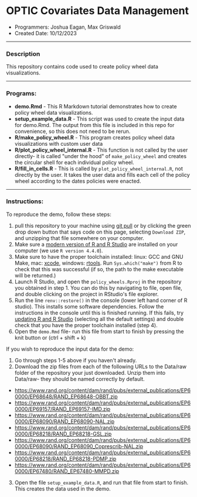 
# OPTIC Covariates Data Management

* Programmers: Joshua Eagan, Max Griswald
* Created Date: 10/12/2023

---

### Description

This repository contains code used to create policy wheel data visualizations.

---

### Programs:

* **demo.Rmd** - This R Markdown tutorial demonstrates how to create policy wheel data visualizations.
* **setup_example_data.R** - This script was used to create the input data for demo.Rmd. The output from this file is included in this repo for convenience, so this does not need to be rerun.
* **R/make_policy_wheel.R** - This program creates policy wheel data visualizations with custom user data
* **R/plot_policy_wheel_internal.R** - This function is not called by the user directly- it is called "under the hood" of `make_policy_wheel` and creates the circular shell for each individual policy wheel.
* **R/fill_in_cells.R** - This is called by `plot_policy_wheel_internal.R`, not directly by the user. It takes the user data and fills each cell of the policy wheel according to the dates policies were enacted.

---

### Instructions:

To reproduce the demo, follow these steps:

1. pull this repository to your machine using [git pull](https://github.com/git-guides/git-pull) or by clicking the green drop down button that says code on this page, selecting `Download ZIP`, and unzipping that file somewhere on your computer.
2. Make sure a [modern version of R and R Studio](https://posit.co/download/rstudio-desktop/) are installed on your computer (we use `R version 4.4.0`).
3. Make sure to have the proper toolchain installed: linux: GCC and GNU Make, mac: [xcode](https://developer.apple.com/xcode/resources/), windows: [rtools](https://cran.r-project.org/bin/windows/Rtools/rtools43/files/). Run `Sys.which("make")` from R to check that this was successful (if so, the path to the make executable will be returned.)
4. Launch R Studio, and open the `policy_wheels.Rproj` in the repository you obtained in step 1. You can do this by navigating to file, open file, and double clicking on the project in RStudio's file explorer.
5. Run the line `renv::restore()` in the console (lower left hand corner of R studio). This installs some software dependencies. Follow the instructions in the console until this is finished running. If this fails, try [updating R and R Studio](https://posit.co/download/rstudio-desktop/) (selecting all the default settings) and double check that you have the proper toolchain installed (step 4).
6. Open the `demo.Rmd` file- run this file from start to finish by pressing the knit button or (ctrl + shift + k)

If you wish to reproduce the input data for the demo:

1. Go through steps 1-5 above if you haven't already. 
2. Download the zip files from each of the following URLs to the Data/raw folder of the repository your just downloaded. Unzip them into Data/raw- they should be named correctly by default.

* https://www.rand.org/content/dam/rand/pubs/external_publications/EP60000/EP68648/RAND_EP68648-OBBT.zip
* https://www.rand.org/content/dam/rand/pubs/external_publications/EP60000/EP69157/RAND_EP69157-IMD.zip
* https://www.rand.org/content/dam/rand/pubs/external_publications/EP60000/EP68090/RAND_EP68090-NAL.zip
* https://www.rand.org/content/dam/rand/pubs/external_publications/EP60000/EP68218/RAND_EP68218-GSL.zip
* https://www.rand.org/content/dam/rand/pubs/external_publications/EP60000/EP68090/RAND_EP68090_Coprescrib-NAL.zip
* https://www.rand.org/content/dam/rand/pubs/external_publications/EP60000/EP68218/RAND_EP68218-PDMP.zip
* https://www.rand.org/content/dam/rand/pubs/external_publications/EP60000/EP67480/RAND_EP67480-MMPD.zip
3. Open the file `setup_example_data.R`, and run that file from start to finish. This creates the data used in the demo. 